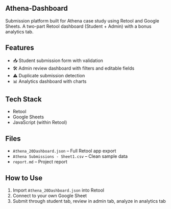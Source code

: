 ## Athena-Dashboard
Submission platform built for Athena case study using Retool and Google Sheets.
A two-part Retool dashboard (Student + Admin) with a bonus analytics tab.

## Features
- 📥 Student submission form with validation
- 🛠 Admin review dashboard with filters and editable fields
- ⚠️ Duplicate submission detection
- 📊 Analytics dashboard with charts

## Tech Stack
- Retool
- Google Sheets
- JavaScript (within Retool)

## Files
- `Athena_20Dashboard.json` – Full Retool app export
- `Athena Submissions - Sheet1.csv` – Clean sample data
- `report.md` – Project report

## How to Use
1. Import `Athena_20Dashboard.json` into Retool
2. Connect to your own Google Sheet
3. Submit through student tab, review in admin tab, analyze in analytics tab

